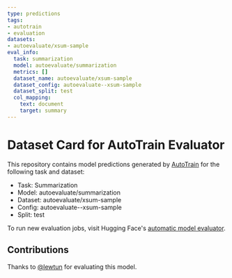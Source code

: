 ```yaml
---
type: predictions
tags:
- autotrain
- evaluation
datasets:
- autoevaluate/xsum-sample
eval_info:
  task: summarization
  model: autoevaluate/summarization
  metrics: []
  dataset_name: autoevaluate/xsum-sample
  dataset_config: autoevaluate--xsum-sample
  dataset_split: test
  col_mapping:
    text: document
    target: summary
---
```

# Dataset Card for AutoTrain Evaluator

This repository contains model predictions generated by [AutoTrain](https://huggingface.co/autotrain) for the following task and dataset:

* Task: Summarization
* Model: autoevaluate/summarization
* Dataset: autoevaluate/xsum-sample
* Config: autoevaluate--xsum-sample
* Split: test

To run new evaluation jobs, visit Hugging Face's [automatic model evaluator](https://huggingface.co/spaces/autoevaluate/model-evaluator).

## Contributions

Thanks to [@lewtun](https://huggingface.co/lewtun) for evaluating this model.